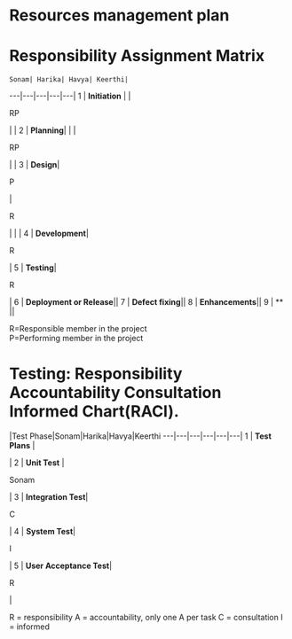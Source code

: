 # Resources management plan

# Responsibility Assignment Matrix

    Sonam| Harika| Havya| Keerthi|
---|---|---|---|---|
1 | **Initiation** | |<p>RP</p>| |
2 | **Planning**| | |<p> RP</p>| |
3 | **Design**|<p>P</p>|<p>R</p>| | |
4 | **Development**|<p>R</p>|
5 | **Testing**|<p>R</p>|
6 | **Deployment or Release**||
7 | **Defect fixing**||
8 | **Enhancements**||
9 | ** ||



R=Responsible member in the project <br/>
P=Performing member in the project <br/>

# Testing: Responsibility Accountability Consultation Informed Chart(RACI).

|Test Phase|Sonam|Harika|Havya|Keerthi
---|---|---|---|---|---|
1 | **Test Plans** | <p></p>|
2 | **Unit Test**  | <p>Sonam</p>|
3 | **Integration Test**|<p>C</p>|
4 | **System Test**|<p>I</p>|
5 | **User Acceptance Test**|<p>R</p>|

R = responsibility
A = accountability, only one A per task
C = consultation
I = informed

